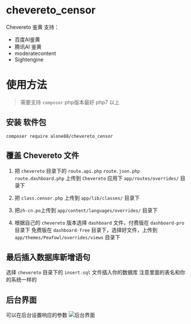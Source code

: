 # chevereto_censor
Chevereto 鉴黄
支持：
 - 百度AI鉴黄
 - 腾讯AI 鉴黄
 - moderatecontent
 - Sightengine
 
 # 使用方法
 > 需要支持 `composer` php版本最好 php7 以上
 
## 安装 软件包
 
`composer require alone88/chevereto_censor`

## 覆盖 Chevereto 文件
1. 把 `chevereto` 目录下的 `route.api.php` `route.json.php` `route.dashboard.php`
上传到 `Chevereto` 应用下 `app/routes/overrides/` 目录下

2. 把 `class.censor.php` 上传到 `app/lib/classes/` 目录下
3. 把` zh-cn.po `上传到 `app/content/languages/overrides/` 目录下
4. 根据自己的 `chevereto` 版本选择 `dashboard` 文件，付费版在 `dashboard-pro` 目录下
免费版在 `dashboard-free` 目录下，选择好文件，上传到 `app/themes/Peafowl/overrides/views`
目录下

## 最后插入数据库新增语句
选择 `chevereto` 目录下的 `insert.sql` 文件插入你的数据库
注意里面的表名和你的系统一样的

## 后台界面
可以在后台设置响应的参数
![后台界面](https://ae01.alicdn.com/kf/Hba059659f78d428d9f46b14d3c3b3624Y.png)